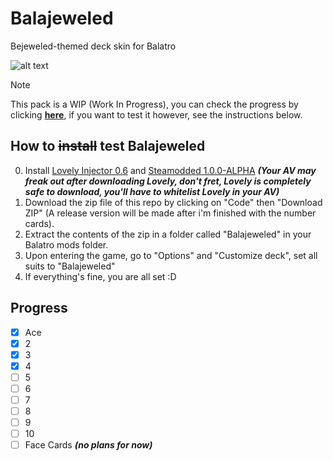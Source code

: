 # Balajeweled
Bejeweled-themed deck skin for Balatro

![alt text](https://i.imgur.com/Cq8zGT5.png)

> [!NOTE]
> This pack is a WIP (Work In Progress), you can check the progress by clicking **[here](#progress)**, if you want to test it however, see the instructions below.

## How to ~~install~~ test Balajeweled
0. Install [Lovely Injector 0.6](https://github.com/ethangreen-dev/lovely-injector/releases/tag/v0.6.0) and [Steamodded 1.0.0-ALPHA](https://github.com/Steamodded/smods/archive/refs/heads/main.zip) **_(Your AV may freak out after downloading Lovely, don't fret, Lovely is completely safe to download, you'll have to whitelist Lovely in your AV)_**
1. Download the zip file of this repo by clicking on "Code" then "Download ZIP" (A release version will be made after i'm finished with the number cards).
2. Extract the contents of the zip in a folder called "Balajeweled" in your Balatro mods folder.
3. Upon entering the game, go to "Options" and "Customize deck", set all suits to "Balajeweled"
4. If everything's fine, you are all set :D

## Progress
- [x] Ace
- [x] 2
- [x] 3
- [x] 4
- [ ] 5
- [ ] 6
- [ ] 7
- [ ] 8
- [ ] 9
- [ ] 10
- [ ] Face Cards **_(no plans for now)_**
